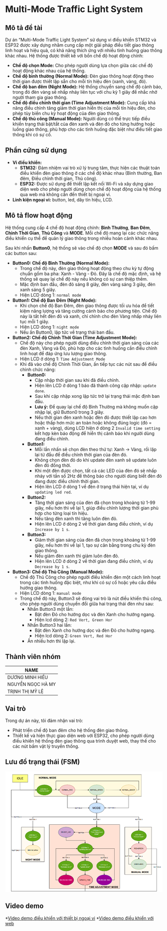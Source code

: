 # Multi-Mode Traffic Light System

## Mô tả đề tài

Dự án “Multi-Mode Traffic Light System” sử dụng vi điều khiển STM32 và ESP32 được xây dựng nhằm cung cấp một giải pháp điều tiết giao thông linh hoạt và hiệu quả, có khả năng thích ứng với nhiều tình huống giao thông khác nhau. Hệ thống được thiết kế với bốn chế độ hoạt động chính:

* **Chế độ chọn Mode:** Cho phép người dùng lựa chọn giữa các chế độ hoạt động khác nhau của hệ thống.
* **Chế độ bình thường (Normal Mode):** Đèn giao thông hoạt động theo thời gian được thiết lập sẵn cho mỗi tín hiệu đèn (xanh, vàng, đỏ).
* **Chế độ ban đêm (Night Mode):** Hệ thống chuyển sang chế độ cảnh báo, trong đó đèn vàng sẽ nhấp nháy liên tục với chu kỳ 1 giây để nhắc nhở người tham gia giao thông.
* **Chế độ điều chỉnh thời gian (Time Adjustment Mode):** Cung cấp khả năng điều chỉnh tăng giảm thời gian hiển thị của mỗi tín hiệu đèn, cho phép tùy biến chu kỳ hoạt động của đèn giao thông.
* **Chế độ thủ công (Manual Mode):** Người dùng có thể trực tiếp điều khiển trạng thái bật/tắt của đèn xanh và đèn đỏ cho từng hướng hoặc luồng giao thông, phù hợp cho các tình huống đặc biệt như điều tiết giao thông khi có sự cố.

## Phần cứng sử dụng

* **Vi điều khiển:**
    * **STM32:** Đảm nhiệm vai trò xử lý trung tâm, thực hiện các thuật toán điều khiển đèn giao thông ở các chế độ khác nhau (Bình thường, Ban đêm, Điều chỉnh thời gian, Thủ công).
    * **ESP32:** Được sử dụng để thiết lập kết nối Wi-Fi và xây dựng giao diện web cho phép người dùng chọn chế độ hoạt động của hệ thống qua web mà không cần đến thiết bị ngoại vi.
* **Linh kiện ngoại vi:** button, led, dây tín hiệu, LCD.

## Mô tả flow hoạt động

Hệ thống cung cấp 4 chế độ hoạt động chính: **Bình Thường**, **Ban Đêm**, **Chỉnh Thời Gian**, **Thủ Công** và **MODE**. Mỗi chế độ mang lại các chức năng điều khiển cụ thể để quản lý giao thông trong nhiều hoàn cảnh khác nhau.

Sau khi nhấn **Button0**, hệ thống sẽ vào chế độ chọn **MODE** và sau đó bấm các button sau:

* **Button0: Chế độ Bình Thường (Normal Mode):**
    * Trong chế độ này, đèn giao thông hoạt động theo chu kỳ tự động chuẩn gồm ba pha: Xanh - Vàng - Đỏ. Đây là chế độ mặc định, và hệ thống sẽ quay lại chế độ này nếu không có sự can thiệp thêm.
    * Mặc định ban đầu, đèn đỏ sáng 8 giây, đèn vàng sáng 3 giây, đèn xanh sáng 5 giây.
    * Hiện LCD dòng 1: `normal mode`
* **Button1: Chế độ Ban Đêm (Night Mode):**
    * Khi chọn chế độ Ban Đêm, đèn giao thông được tối ưu hóa để tiết kiệm năng lượng và tăng cường cảnh báo cho phương tiện. Chế độ này là tắt hết đèn đỏ và xanh, chỉ chỉnh cho đèn Vàng nhấp nháy liên tục mỗi 1 giây.
    * Hiện LCD dòng 1: `night mode`
    * Nếu ấn Button0, lập tức về trạng thái ban đầu.
* **Button2: Chế độ Chỉnh Thời Gian (Time Adjustment Mode):**
    * Chế độ này cho phép người dùng điều chỉnh thời gian sáng của các đèn Xanh, Vàng và Đỏ, phù hợp cho các tình huống cần điều chỉnh linh hoạt để đáp ứng lưu lượng giao thông.
    * Hiện LCD ở dòng 1: `Time Adjustment Mode`
    * Khi đã vào chế độ Chỉnh Thời Gian, ấn tiếp tục các nút sau để điều chỉnh chức năng:
        * **Button0:**
            * Cập nhập thời gian sau khi đã điều chỉnh.
            * Hiện lên LCD ở dòng 1 báo đã thành công cập nhập: `update done`.
            * Sau khi cập nhập xong lập tức trở lại trạng thái mặc định ban đầu.
            * **Lưu ý:** Để quay lại chế độ Bình Thường mà không muốn cập nhập lại, giữ Button0 trong 3 giây.
            * Nếu thời gian đèn xanh hoặc đèn đỏ được thiết lập cao hơn hoặc thấp hơn mức an toàn hoặc không đúng logic (đỏ = xanh + vàng), dùng LCD hiện ở dòng 2 `Invalid time setting` kết hợp kèn báo động để hiển thị cảnh báo khi người dùng đang điều chỉnh.
        * **Button1:**
            * Mỗi lần nhấn sẽ chọn đèn theo thứ tự: Xanh → Vàng, rồi lặp lại từ đầu để điều chỉnh thời gian của đèn đó.
            * Không chọn đèn đỏ do khi update đèn xanh sẽ update luôn đèn đỏ đồng thời.
            * Khi một đèn được chọn, tất cả các LED của đèn đó sẽ nhấp nháy với tần số 2Hz để thông báo cho người dùng biết đèn đó đang được điều chỉnh thời gian.
            * Hiện lên LCD ở dòng 1 về đèn ở trạng thái hiện tại, ví dụ `updating led red`.
        * **Button2:**
            * Tăng thời gian sáng của đèn đã chọn trong khoảng từ 1-99 giây, nếu hơn thì về lại 1, giúp điều chỉnh lượng thời gian phù hợp cho từng loại tín hiệu.
            * Nếu tăng đèn xanh thì tăng luôn đèn đỏ.
            * Hiện lên LCD ở dòng 2 về thời gian đang điều chỉnh, ví dụ `Increase by 1 s`.
        * **Button3:**
            * Giảm thời gian sáng của đèn đã chọn trong khoảng từ 1-99 giây, nếu hơn thì về lại 1, tạo sự cân bằng trong chu kỳ đèn giao thông.
            * Nếu giảm đèn xanh thì giảm luôn đèn đỏ.
            * Hiện lên LCD ở dòng 2 về thời gian đang điều chỉnh, ví dụ `Decrease by 1 s`.
* **Button3: Chế độ Thủ Công (Manual Mode):**
    * Chế độ Thủ Công cho phép người điều khiển đèn một cách linh hoạt trong các tình huống đặc biệt, như khi có sự cố hoặc yêu cầu điều hướng giao thông.
    * Hiện LCD dòng 1: `manual mode`
    * Trong chế độ này, Button3 sẽ đóng vai trò là nút điều khiển thủ công, cho phép người dùng chuyển đổi giữa hai trạng thái đèn như sau:
        * Nhấn Button3 một lần:
            * Bật đèn Đỏ cho hướng dọc và đèn Xanh cho hướng ngang.
            * Hiện lcd dòng 2: `Red Vert, Green Hor`
        * Nhấn Button3 hai lần:
            * Bật đèn Xanh cho hướng dọc và đèn Đỏ cho hướng ngang.
            * Hiện lcd dòng 2: `Green Vert, Red Hor`
        * Ấn nhiều hơn thì lặp lại.

## Thành viên nhóm

| NAME             |
| ---------------- |
| DƯƠNG MINH HIẾU  |
| NGUYỄN NGỌC HÀ MY |
| TRỊNH THỊ MỸ LỆ   |

## Vai trò

Trong dự án này, tôi đảm nhận vai trò:

* Phát triển chế độ ban đêm cho hệ thống đèn giao thông.
* Thiết kế và hiện thực giao diện web với ESP32, cho phép người dùng điều khiển hệ thống đèn giao thông qua trình duyệt web, thay thế cho các nút bấm vật lý truyền thống.

## Lưu đồ trạng thái (FSM)

![FSM](FSM.png)


## Video demo
*[Video demo điều khiển với thiết bị ngoại vi](https://youtu.be/jcW3GdaoJic)
*[Video demo điều khiển với web](https://youtube.com/shorts/wwV2PDG51xg)
